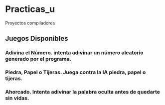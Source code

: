 # Practicas_u
Proyectos compiladores

## Juegos Disponibles 

### Adivina el Número. intenta adivinar un número aleatorio generado por el programa.
### Piedra, Papel o Tijeras. Juega contra la IA piedra, papel o tijeras.
### Ahorcado. Intenta adivinar la palabra oculta antes de quedarte sin vidas.


